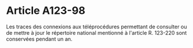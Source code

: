 # Article A123-98

Les traces des connexions aux téléprocédures permettant de consulter ou de mettre à jour le répertoire national mentionné à l'article R. 123-220 sont conservées pendant un an.
